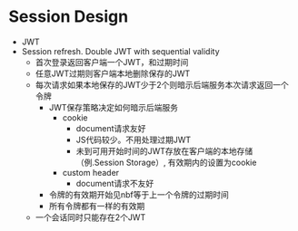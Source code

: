 # Session Design
* JWT
* Session refresh. Double JWT with sequential validity
  * 首次登录返回客户端一个JWT，和过期时间
  * 任意JWT过期则客户端本地删除保存的JWT
  * 每次请求如果本地保存的JWT少于2个则暗示后端服务本次请求返回一个令牌
    * JWT保存策略决定如何暗示后端服务
      * cookie
        * document请求友好
        * JS代码较少。不用处理过期JWT
        * 未到可用开始时间的JWT存放在客户端的本地存储（例.Session Storage）, 有效期内的设置为cookie
      * custom header
        * document请求不友好
    * 令牌的有效期开始见nbf等于上一个令牌的过期时间
    * 所有令牌都有一样的有效期
  * 一个会话同时只能存在2个JWT